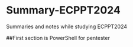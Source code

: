# Summary-ECPPT2024
Summaries and notes while studying ECPPT2024


##First section is PowerShell for pentester
